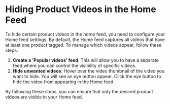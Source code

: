 # Hiding Product Videos in the Home Feed

To hide certain product videos in the home feed, you need to configure your Home feed settings. By default, the Home feed captures all videos that have at least one product tagged. To manage which videos appear, follow these steps:

1. **Create a 'Popular videos' feed**: This will allow you to have a separate feed where you can control the visibility of specific videos.
2. **Hide unwanted videos**: Hover over the video thumbnail of the video you want to hide. You will see an eye button appear. Click the eye button to hide the video from appearing in the Home feed.

By following these steps, you can ensure that only the desired product videos are visible in your Home feed.